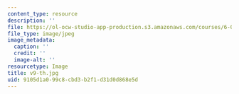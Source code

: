 ```yaml
---
content_type: resource
description: ''
file: https://ol-ocw-studio-app-production.s3.amazonaws.com/courses/6-004-computation-structures-spring-2017/9105d1a099c8cbd3b2f1d31d0d868e5d_v9-th.jpg
file_type: image/jpeg
image_metadata:
  caption: ''
  credit: ''
  image-alt: ''
resourcetype: Image
title: v9-th.jpg
uid: 9105d1a0-99c8-cbd3-b2f1-d31d0d868e5d
---
```

